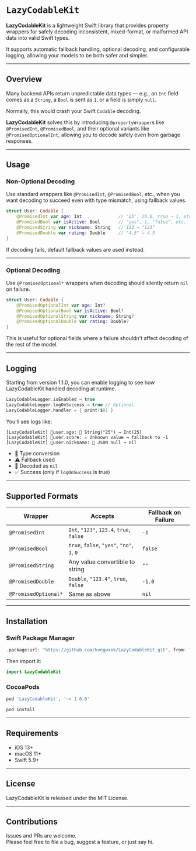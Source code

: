 # `LazyCodableKit`

**LazyCodableKit** is a lightweight Swift library that provides property wrappers for safely decoding inconsistent, mixed-format, or malformed API data into valid Swift types.

It supports automatic fallback handling, optional decoding, and configurable logging, allowing your models to be both safer and simpler.

---

## Overview

Many backend APIs return unpredictable data types — e.g., an `Int` field comes as a `String`, a `Bool` is sent as `1`, or a field is simply `null`.

Normally, this would crash your Swift `Codable` decoding.

**LazyCodableKit** solves this by introducing `@propertyWrapper`s like `@PromisedInt`, `@PromisedBool`, and their optional variants like `@PromisedOptionalInt`, allowing you to decode safely even from garbage responses.

---

## Usage

### Non-Optional Decoding

Use standard wrappers like `@PromisedInt`, `@PromisedBool`, etc., when you want decoding to succeed even with type mismatch, using fallback values.

```swift
struct User: Codable {
    @PromisedInt var age: Int              // "25", 25.0, true → 1, etc.
    @PromisedBool var isActive: Bool       // "yes", 1, "false", etc.
    @PromisedString var nickname: String   // 123 → "123"
    @PromisedDouble var rating: Double     // "4.5" → 4.5
}
```

If decoding fails, default fallback values are used instead.

---

### Optional Decoding

Use `@PromisedOptional*` wrappers when decoding should silently return `nil` on failure.

```swift
struct User: Codable {
    @PromisedOptionalInt var age: Int?
    @PromisedOptionalBool var isActive: Bool?
    @PromisedOptionalString var nickname: String?
    @PromisedOptionalDouble var rating: Double?
}
```

This is useful for optional fields where a failure shouldn't affect decoding of the rest of the model.

---

## Logging

Starting from version 1.1.0, you can enable logging to see how LazyCodableKit handled decoding at runtime.

```swift
LazyCodableLogger.isEnabled = true
LazyCodableLogger.logOnSuccess = true // Optional
LazyCodableLogger.handler = { print($0) }
```

You'll see logs like:

```text
[LazyCodableKit] 📍user.age: 🔄 String("25") → Int(25)
[LazyCodableKit] 📍user.score: ⚠️ Unknown value → fallback to -1
[LazyCodableKit] 📍user.nickname: 🚫 JSON null → nil
```

- 🔄 Type conversion
- ⚠️ Fallback used
- 🚫 Decoded as `nil`
- ✅ Success (only if `logOnSuccess` is true)

---

## Supported Formats

| Wrapper                 | Accepts                                       | Fallback on Failure |
|-------------------------|-----------------------------------------------|---------------------|
| `@PromisedInt`          | `Int`, `"123"`, `123.4`, `true`, `false`      | `-1`                |
| `@PromisedBool`         | `true`, `false`, `"yes"`, `"no"`, `1`, `0`    | `false`             |
| `@PromisedString`       | Any value convertible to string               | `""`                |
| `@PromisedDouble`       | `Double`, `"123.4"`, `true`, `false`          | `-1.0`              |
| `@PromisedOptional*`    | Same as above                                 | `nil`               |

---

## Installation

### Swift Package Manager

```swift
.package(url: "https://github.com/kvngwxxk/LazyCodableKit.git", from: "1.0.0")
```

Then import it:

```swift
import LazyCodableKit
```

### CocoaPods

```ruby
pod 'LazyCodableKit', '~> 1.0.0'
```

```bash
pod install
```

---

## Requirements

- iOS 13+
- macOS 11+
- Swift 5.9+

---

## License

LazyCodableKit is released under the MIT License.

---

## Contributions

Issues and PRs are welcome.  
Please feel free to file a bug, suggest a feature, or just say hi.
